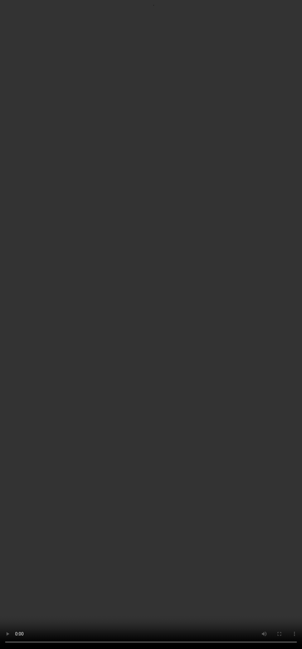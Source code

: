 # <span style="color:#364BC9">Introduction to Rubric Evaluation</span>

<video src="${PRIVATE_PREFERENCE_RANKING_VIDEO_4}" frameborder="0" allowfullscreen style="position: absolute; top: 0; left: 0; width: 100%; height: 100%; border: none; object-fit: cover;" controls="" controlslist="nodownload nofullscreen" style="width: 100%" />

## What is a Rubric?

A rubric is a structured evaluation guide used to assess the quality of model-generated responses. When comparing two or more outputs from an AI system (such as a language model), rubrics help human evaluators make consistent, informed decisions about which response is better-and why.&#x20;

Rubrics are foundational to training AI with Reinforcement Learning from Human Feedback (RLHF) or other comparative evaluation systems. They ensure that human preferences are captured systematically and can be used to optimise model behaviour.

## What are parameters?

The rubric used here is built on **20 parameters divided into 4 broad groups** in an increasing order of complexity to fine tune the model. Each parameter reflects a key factor that contributes to a high-quality, user-aligned AI response.

<img height="500" width="500" src="${PRIVATE_PREFERENCE_RANKING_IMAGE_5}" />

:::tip
💡 You can think of parameters as the “axes” of evaluation: a model output might be accurate but unclear, or clear but unhelpful. By splitting evaluation across parameters, we can more precisely identify strengths and weaknesses in model behaviour. Thus, each response is judged against a combination of parameters from different groups that are most important to that prompt.
:::

Don’t guess-**read the parameter explanations carefully** before scoring. The **interpretation of each parameter is contextual**, meaning:

* What “clarity” means for a programming answer might differ from what it means for a creative writing prompt.
* What qualifies as “utility” might vary between technical, educational, or conversational responses.

Your scoring should be **informed by these context-specific guidelines**, not just generic definitions.

### Rating Scale

<img height="700" width="700" src="${PRIVATE_PREFERENCE_RANKING_IMAGE_6}" />